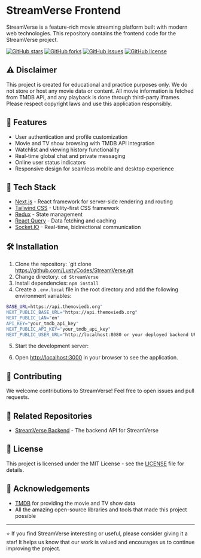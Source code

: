 # StreamVerse Frontend

StreamVerse is a feature-rich movie streaming platform built with modern web technologies. This repository contains the frontend code for the StreamVerse project.

[![GitHub stars](https://img.shields.io/github/stars/LustyCodes/StreamVerse.svg?style=social&label=Star&maxAge=2592000)](https://GitHub.com/immdpu/StreamVerse/stargazers/)
[![GitHub forks](https://img.shields.io/github/forks/LustyCodes/StreamVerse.svg?style=social&label=Fork&maxAge=2592000)](https://GitHub.com/LustyCodes/StreamVerse/network/)
[![GitHub issues](https://img.shields.io/github/issues/LustyCodes/StreamVerse.svg)](https://GitHub.com/LustyCodes/StreamVerse/issues/)
[![GitHub license](https://img.shields.io/github/license/LustyCodes/StreamVerse.svg)](https://github.com/LustyCodes/StreamVerse/blob/master/LICENSE)

## ⚠️ Disclaimer

This project is created for educational and practice purposes only. We do not store or host any movie data or content. All movie information is fetched from TMDB API, and any playback is done through third-party iframes. Please respect copyright laws and use this application responsibly.

## 🌟 Features

- User authentication and profile customization
- Movie and TV show browsing with TMDB API integration
- Watchlist and viewing history functionality
- Real-time global chat and private messaging
- Online user status indicators
- Responsive design for seamless mobile and desktop experience

## 🚀 Tech Stack

- [Next.js](https://nextjs.org/) - React framework for server-side rendering and routing
- [Tailwind CSS](https://tailwindcss.com/) - Utility-first CSS framework
- [Redux](https://redux.js.org/) - State management
- [React Query](https://react-query.tanstack.com/) - Data fetching and caching
- [Socket.IO](https://socket.io/) - Real-time, bidirectional communication

## 🛠 Installation

1. Clone the repository: `git clone https://github.com/LustyCodes/StreamVerse.git
2. Change directory: `cd StreamVerse`
3. Install dependencies: `npm install`
4. Create a `.env.local` file in the root directory and add the following environment variables:

```bash
BASE_URL=https://api.themoviedb.org"
NEXT_PUBLIC_BASE_URL="https://api.themoviedb.org"
NEXT_PUBLIC_LAN="en"
API_KEY="your_tmdb_api_key"
NEXT_PUBLIC_API_KEY="your_tmdb_api_key"
NEXT_PUBLIC_USER_URL="http://localhost:8080 or your deployed backend URL"
```

5. Start the development server:

6. Open [http://localhost:3000](http://localhost:3000) in your browser to see the application.

## 🤝 Contributing

We welcome contributions to StreamVerse! Feel free to open issues and pull requests.

## 🔗 Related Repositories

- [StreamVerse Backend](https://github.com/LustyCodes/StreamVerse-backend) - The backend API for StreamVerse

## 📜 License

This project is licensed under the MIT License - see the [LICENSE](LICENSE) file for details.

## 🙏 Acknowledgements

- [TMDB](https://www.themoviedb.org/) for providing the movie and TV show data
- All the amazing open-source libraries and tools that made this project possible

---

⭐️ If you find StreamVerse interesting or useful, please consider giving it a star! It helps us know that our work is valued and encourages us to continue improving the project.
